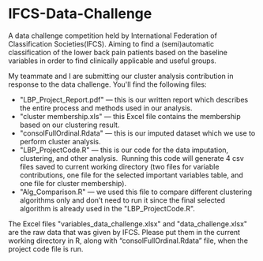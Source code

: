 # IFCS-Data-Challenge

A data challenge competition held by International Federation of Classification Societies(IFCS). Aiming to find a (semi)automatic classification of the lower back pain patients based on the baseline variables in order to find clinically applicable and useful groups.

My teammate and I are submitting our cluster analysis contribution in response to the data challenge. You'll find the following files:

- "LBP_Project_Report.pdf" — this is our written report which describes the entire process and methods used in our analysis.
- "cluster membership.xls" — this Excel file contains the membership based on our clustering result.
- "consolFullOrdinal.Rdata" — this is our imputed dataset which we use to perform cluster analysis.
- "LBP_ProjectCode.R" — this is our code for the data imputation, clustering, and other analysis.  Running this code will generate 4 csv files saved to current working directory (two files for variable contributions, one file for the selected important variables table, and one file for cluster membership).
- "Alg_Comparison.R" — we used this file to compare different clustering algorithms only and don’t need to run it since the final selected algorithm is already used in the "LBP_ProjectCode.R".

The Excel files "variables_data_challenge.xlsx" and "data_challenge.xlsx" are the raw data that was given by IFCS. Please put them in the current working directory in R, along with “consolFullOrdinal.Rdata” file, when the project code file is run.

